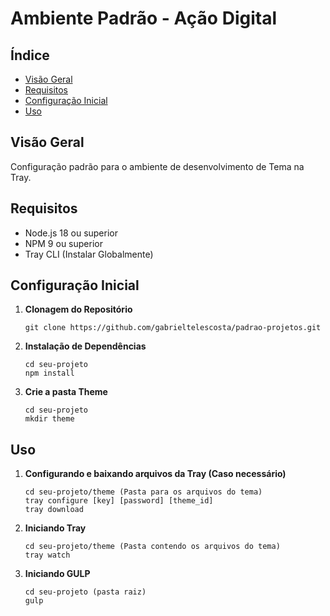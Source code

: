 # Ambiente Padrão - Ação Digital

## Índice

- [Visão Geral](#visão-geral)
- [Requisitos](#requisitos)
- [Configuração Inicial](#configuração-inicial)
- [Uso](#uso)

## Visão Geral

Configuração padrão para o ambiente de desenvolvimento de Tema na Tray.

## Requisitos

- Node.js 18 ou superior
- NPM 9 ou superior
- Tray CLI (Instalar Globalmente)

## Configuração Inicial

1. **Clonagem do Repositório** 

   ```shell
   git clone https://github.com/gabrieltelescosta/padrao-projetos.git

2. **Instalação de Dependências** 

   ```shell
   cd seu-projeto
   npm install

3. **Crie a pasta Theme** 

   ```shell
   cd seu-projeto
   mkdir theme
   
## Uso


1. **Configurando e baixando arquivos da Tray (Caso necessário)** 

   ```shell
   cd seu-projeto/theme (Pasta para os arquivos do tema)
   tray configure [key] [password] [theme_id]
   tray download

2. **Iniciando Tray** 

   ```shell
   cd seu-projeto/theme (Pasta contendo os arquivos do tema)
   tray watch

3. **Iniciando GULP** 

   ```shell
   cd seu-projeto (pasta raiz)
   gulp